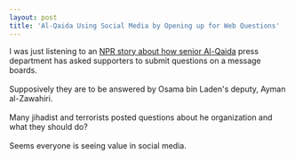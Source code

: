 ```yaml
---
layout: post
title: 'Al-Qaida Using Social Media by Opening up for Web Questions'
---
```

I was just listening to an <a href="http://www.npr.org/templates/story/story.php?storyId=18337970">NPR story about how senior Al-Qaida</a> press department has asked supporters to submit questions on a message boards.<br /><br />Supposively they are to be answered by Osama bin Laden's deputy, Ayman al-Zawahiri.<br /><br />Many jihadist and terrorists posted questions about he organization and what they should do?<br /><br />Seems everyone is seeing value in social media.